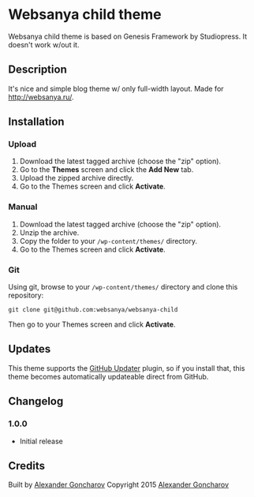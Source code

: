 # Websanya child theme

Websanya child theme is based on Genesis Framework by Studiopress. It doesn't work w/out it.

## Description

It's nice and simple blog theme w/ only full-width layout. Made for http://websanya.ru/.

## Installation

### Upload

1. Download the latest tagged archive (choose the "zip" option).
2. Go to the __Themes__ screen and click the __Add New__ tab.
3. Upload the zipped archive directly.
4. Go to the Themes screen and click __Activate__.

### Manual

1. Download the latest tagged archive (choose the "zip" option).
2. Unzip the archive.
3. Copy the folder to your `/wp-content/themes/` directory.
4. Go to the Themes screen and click __Activate__.

### Git

Using git, browse to your `/wp-content/themes/` directory and clone this repository:

`git clone git@github.com:websanya/websanya-child`

Then go to your Themes screen and click __Activate__.

## Updates

This theme supports the [GitHub Updater](https://github.com/afragen/github-updater) plugin, so if you install that, this theme becomes automatically updateable direct from GitHub.

## Changelog

### 1.0.0
* Initial release

## Credits

Built by [Alexander Goncharov](http://websanya.ru/)
Copyright 2015 [Alexander Goncharov](http://websanya.ru/)